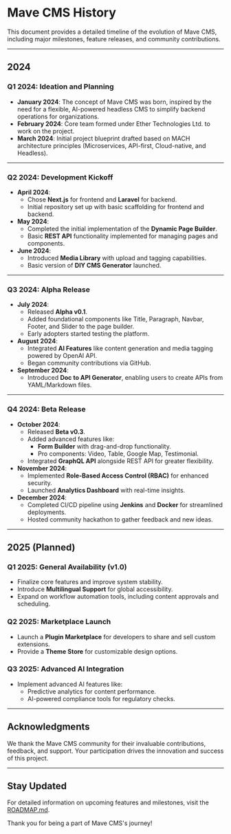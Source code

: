 # Mave CMS History

This document provides a detailed timeline of the evolution of Mave CMS, including major milestones, feature releases, and community contributions.

---

## **2024**

### **Q1 2024: Ideation and Planning**

- **January 2024**: The concept of Mave CMS was born, inspired by the need for a flexible, AI-powered headless CMS to simplify backend operations for organizations.
- **February 2024**: Core team formed under Ether Technologies Ltd. to work on the project.
- **March 2024**: Initial project blueprint drafted based on MACH architecture principles (Microservices, API-first, Cloud-native, and Headless).

---

### **Q2 2024: Development Kickoff**

- **April 2024**:
  - Chose **Next.js** for frontend and **Laravel** for backend.
  - Initial repository set up with basic scaffolding for frontend and backend.
- **May 2024**:
  - Completed the initial implementation of the **Dynamic Page Builder**.
  - Basic **REST API** functionality implemented for managing pages and components.
- **June 2024**:
  - Introduced **Media Library** with upload and tagging capabilities.
  - Basic version of **DIY CMS Generator** launched.

---

### **Q3 2024: Alpha Release**

- **July 2024**:
  - Released **Alpha v0.1**.
  - Added foundational components like Title, Paragraph, Navbar, Footer, and Slider to the page builder.
  - Early adopters started testing the platform.
- **August 2024**:
  - Integrated **AI Features** like content generation and media tagging powered by OpenAI API.
  - Began community contributions via GitHub.
- **September 2024**:
  - Introduced **Doc to API Generator**, enabling users to create APIs from YAML/Markdown files.

---

### **Q4 2024: Beta Release**

- **October 2024**:
  - Released **Beta v0.3**.
  - Added advanced features like:
    - **Form Builder** with drag-and-drop functionality.
    - Pro components: Video, Table, Google Map, Testimonial.
  - Integrated **GraphQL API** alongside REST API for greater flexibility.
- **November 2024**:
  - Implemented **Role-Based Access Control (RBAC)** for enhanced security.
  - Launched **Analytics Dashboard** with real-time insights.
- **December 2024**:
  - Completed CI/CD pipeline using **Jenkins** and **Docker** for streamlined deployments.
  - Hosted community hackathon to gather feedback and new ideas.

---

## **2025 (Planned)**

### **Q1 2025: General Availability (v1.0)**

- Finalize core features and improve system stability.
- Introduce **Multilingual Support** for global accessibility.
- Expand on workflow automation tools, including content approvals and scheduling.

### **Q2 2025: Marketplace Launch**

- Launch a **Plugin Marketplace** for developers to share and sell custom extensions.
- Provide a **Theme Store** for customizable design options.

### **Q3 2025: Advanced AI Integration**

- Implement advanced AI features like:
  - Predictive analytics for content performance.
  - AI-powered compliance tools for regulatory checks.

---

## Acknowledgments

We thank the Mave CMS community for their invaluable contributions, feedback, and support. Your participation drives the innovation and success of this project.

---

## Stay Updated

For detailed information on upcoming features and milestones, visit the [ROADMAP.md](./ROADMAP.md).

Thank you for being a part of Mave CMS's journey!
